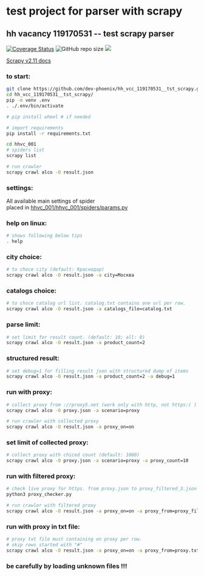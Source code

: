 # test project for parser with scrapy
## hh vacancy 119170531 -- test scrapy parser

[![Coverage Status](https://coveralls.io/repos/github/dev-phoenix/hh_vcc_119170531__tst_scrapy/badge.svg?branch=master)](https://coveralls.io/github/dev-phoenix/hh_vcc_119170531__tst_scrapy?branch=master)
![GitHub repo size](https://img.shields.io/github/repo-size/dev-phoenix/hh_vcc_119170531__tst_scrapy)
<a href="https://github.com/dev-phoenix/hh_vcc_119170531__tst_scrapy/pulse" alt="Activity">
<img src="https://img.shields.io/github/commit-activity/m/dev-phoenix/hh_vcc_119170531__tst_scrapy" /></a>

[Scrapy v2.11 docs](https://docs.scrapy.org/en/2.11/)

### to start:
```sh
git clone https://github.com/dev-phoenix/hh_vcc_119170531__tst_scrapy.git
cd hh_vcc_119170531__tst_scrapy/
pip -m venv .env
. ./.env/bin/activate

# pip install wheel # if needed

# import requirements
pip install -r requirements.txt

cd hhvc_001
# spiders list
scrapy list

# run crawler
scrapy crawl alco -O result.json
```

### settings:
All available main settings of spider  
placed in [hhvc_001/hhvc_001/spiders/params.py](hhvc_001/hhvc_001/spiders/params.py)

### help on linux:
```sh
# shows following below tips
. help
```

### city choice:
```sh
# to choce city (default: Краснодар)
scrapy crawl alco -O result.json -a city=Москва
```

### catalogs choice:
```sh
# to choce catalog url list. catalog.txt contains one url per row.
scrapy crawl alco -O result.json -a catalogs_file=catalog.txt
```

### parse limit:
```sh
# set limit for result count. (default: 10; all: 0)
scrapy crawl alco -O result.json -a product_count=2
```

### structured result:
```sh
# set debug=1 for filling result json with structured dump of items
scrapy crawl alco -O result.json -a product_count=2 -a debug=1
```

### run with proxy:
```sh
# collect proxy from ://proxy5.net (work only with http, not https:( )
scrapy crawl alco -O proxy.json -a scenario=proxy

# run crawler with collected proxy
scrapy crawl alco -O result.json -a proxy_on=on
```

### set limit of collected proxy:
```sh
# collect proxy with chiced count (default: 1000)
scrapy crawl alco -O proxy.json -a scenario=proxy -a proxy_count=10
```

### run with filtered proxy:
```sh
# check live proxy for https. from proxy.json to proxy_filtered_3.json
python3 proxy_checker.py

# run crawler with filtered proxy
scrapy crawl alco -O result.json -a proxy_on=on -a proxy_from=proxy_filtered_3.json
```

### run with proxy in txt file:
```sh
# proxy txt file must containing on proxy per row.
# skip rows started with "#"
scrapy crawl alco -O result.json -a proxy_on=on -a proxy_from=proxy.txt
```

### be carefully by loading unknown files !!!